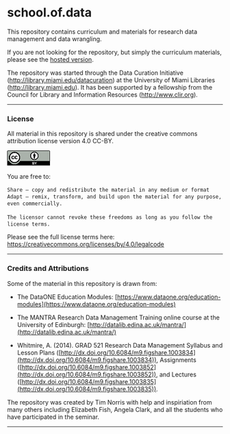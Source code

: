 # school.of.data

This repository contains curriculum and materials for research data management and data wrangling.  

If you are not looking for the repository, but simply the curriculum materials, please see the [hosted version](http://tibbben.github.io/school.of.data/). 

The repository was started through the Data Curation Initiative (http://library.miami.edu/datacuration) at the University of Miami Libraries (http://library.miami.edu). It has been supported by a fellowship from the Council for Library and Information Resources (http://www.clir.org).

---

### License

All material in this repository is shared under the creative commons attribution license version 4.0 CC-BY. 

![CC-BY 4.0](/common/assets/cc-by4.png)

You are free to:

    Share — copy and redistribute the material in any medium or format
    Adapt — remix, transform, and build upon the material for any purpose, even commercially.

    The licensor cannot revoke these freedoms as long as you follow the license terms.

Please see the full license terms here: https://creativecommons.org/licenses/by/4.0/legalcode

---

### Credits and Attributions

Some of the material in this repository is drawn from:

-  The DataONE Education Modules: [https://www.dataone.org/education-modules](https://www.dataone.org/education-modules)

-  The MANTRA Research Data Management Training online course at the University of Edinburgh: [http://datalib.edina.ac.uk/mantra/](http://datalib.edina.ac.uk/mantra/)

-  Whitmire, A. (2014). GRAD 521 Research Data Management Syllabus and Lesson Plans ([http://dx.doi.org/10.6084/m9.figshare.1003834](http://dx.doi.org/10.6084/m9.figshare.1003834)), Assignments ([http://dx.doi.org/10.6084/m9.figshare.1003852](http://dx.doi.org/10.6084/m9.figshare.1003852)), and Lectures ([http://dx.doi.org/10.6084/m9.figshare.1003835](http://dx.doi.org/10.6084/m9.figshare.1003835)).

The repository was created by Tim Norris with help and inspiriation from many others including Elizabeth Fish, Angela Clark, and all the students who have participated in the seminar.

---

